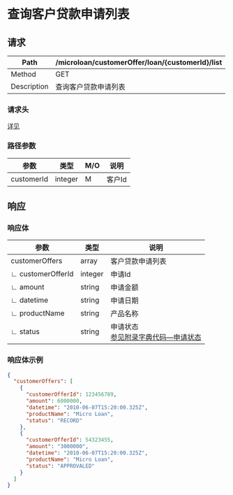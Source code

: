 # 查询客户贷款申请列表

## 请求

| Path        | /microloan/customerOffer/loan/{customerId}/list |
| ----------- | ----------------------------------------------- |
| Method      | GET                                             |
| Description | 查询客户贷款申请列表                            |

### 请求头

[详见](../../header.md)

### 路径参数

| 参数       | 类型    | M/O  | 说明   |
| ---------- | ------- | ---- | ------ |
| customerId | integer | M    | 客户Id |

## 响应

### 响应体

| 参数              | 类型    | 说明                                                         |
| ----------------- | ------- | ------------------------------------------------------------ |
| customerOffers    | array   | 客户贷款申请列表                                             |
| ∟ customerOfferId | integer | 申请Id                                                       |
| ∟ amount          | string  | 申请金额                                                     |
| ∟ datetime        | string  | 申请日期                                                     |
| ∟ productName     | string  | 产品名称                                                     |
| ∟ status          | string  | 申请状态<br />[参见附录字典代码—申请状态](../../appendices/dictionary_code.md) |

### 响应体示例

```json
{
  "customerOffers": [
    {
      "customerOfferId": 123456789,
      "amount": 6000000,
      "datetime": "2010-06-07T15:20:00.325Z",
      "productName": "Micro Loan",
      "status": "RECORD"
    },
    {
      "customerOfferId": 54323455,
      "amount": "3000000",
      "datetime": "2010-06-07T15:20:00.325Z",
      "productName": "Micro Loan",
      "status": "APPROVALED"
    }
  ]
}
```
